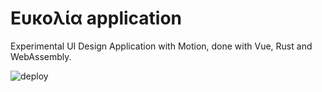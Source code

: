 # Ευκολία application

Experimental UI Design Application with Motion, done with Vue, Rust and WebAssembly.

![deploy](https://github.com/cedeber/eukolia-app/workflows/deploy/badge.svg?branch=master)
